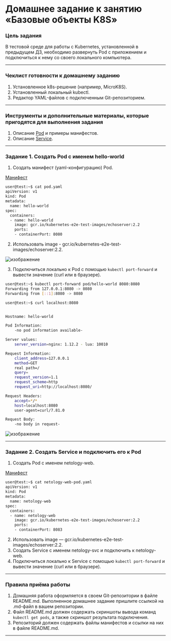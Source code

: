 # Домашнее задание к занятию «Базовые объекты K8S»

### Цель задания

В тестовой среде для работы с Kubernetes, установленной в предыдущем ДЗ, необходимо развернуть Pod с приложением и подключиться к нему со своего локального компьютера. 

------

### Чеклист готовности к домашнему заданию

1. Установленное k8s-решение (например, MicroK8S).
2. Установленный локальный kubectl.
3. Редактор YAML-файлов с подключенным Git-репозиторием.

------

### Инструменты и дополнительные материалы, которые пригодятся для выполнения задания

1. Описание [Pod](https://kubernetes.io/docs/concepts/workloads/pods/) и примеры манифестов.
2. Описание [Service](https://kubernetes.io/docs/concepts/services-networking/service/).

------

### Задание 1. Создать Pod с именем hello-world

1. Создать манифест (yaml-конфигурацию) Pod.  

[Манифест](https://github.com/PetrMezentsev/homeworks/blob/main/12-kubernetes-1.2-Kubernetes.%20%D0%91%D0%B0%D0%B7%D0%BE%D0%B2%D1%8B%D0%B5%20%D0%BE%D0%B1%D1%8A%D0%B5%D0%BA%D1%82%D1%8B%20K8S/manifest/pod.yaml)
```bash
user@test:~$ cat pod.yaml 
apiVersion: v1
kind: Pod
metadata:
  name: hello-world
spec:
  containers:
  - name: hello-world
    image: gcr.io/kubernetes-e2e-test-images/echoserver:2.2
    ports:
    - containerPort: 8080
```
2. Использовать image - gcr.io/kubernetes-e2e-test-images/echoserver:2.2.  

![изображение](https://github.com/PetrMezentsev/homeworks/assets/124135353/709602d8-47d1-41bb-9c2e-00a548916f58)

3. Подключиться локально к Pod с помощью `kubectl port-forward` и вывести значение (curl или в браузере).
```bash
user@test:~$ kubectl port-forward pod/hello-world 8080:8080
Forwarding from 127.0.0.1:8080 -> 8080
Forwarding from [::1]:8080 -> 8080
```

```bash
user@test:~$ curl localhost:8080


Hostname: hello-world

Pod Information:
	-no pod information available-

Server values:
	server_version=nginx: 1.12.2 - lua: 10010

Request Information:
	client_address=127.0.0.1
	method=GET
	real path=/
	query=
	request_version=1.1
	request_scheme=http
	request_uri=http://localhost:8080/

Request Headers:
	accept=*/*  
	host=localhost:8080  
	user-agent=curl/7.81.0  

Request Body:
	-no body in request-
```

![изображение](https://github.com/PetrMezentsev/homeworks/assets/124135353/e63ae4c2-3bd0-43ca-aa54-45dde2dd9bb9)


------

### Задание 2. Создать Service и подключить его к Pod

1. Создать Pod с именем netology-web.  

[Манифест](https://github.com/PetrMezentsev/homeworks/blob/main/12-kubernetes-1.2-Kubernetes.%20%D0%91%D0%B0%D0%B7%D0%BE%D0%B2%D1%8B%D0%B5%20%D0%BE%D0%B1%D1%8A%D0%B5%D0%BA%D1%82%D1%8B%20K8S/manifest/netology-web-pod.yaml)

```bash
user@test:~$ cat netology-web-pod.yaml 
apiVersion: v1
kind: Pod
metadata:
  name: netology-web
spec:
  containers:
  - name: netology-web
    image: gcr.io/kubernetes-e2e-test-images/echoserver:2.2
    ports:
    - containerPort: 8083
```
2. Использовать image — gcr.io/kubernetes-e2e-test-images/echoserver:2.2.
3. Создать Service с именем netology-svc и подключить к netology-web.
4. Подключиться локально к Service с помощью `kubectl port-forward` и вывести значение (curl или в браузере).

------

### Правила приёма работы

1. Домашняя работа оформляется в своем Git-репозитории в файле README.md. Выполненное домашнее задание пришлите ссылкой на .md-файл в вашем репозитории.
2. Файл README.md должен содержать скриншоты вывода команд `kubectl get pods`, а также скриншот результата подключения.
3. Репозиторий должен содержать файлы манифестов и ссылки на них в файле README.md.

------
